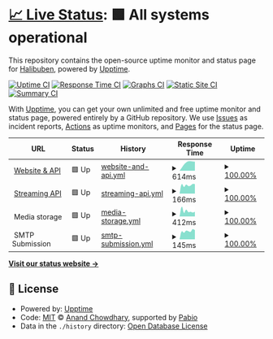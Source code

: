 # [📈 Live Status](https://status.tvoyaridna.com): <!--live status--> **🟩 All systems operational**

This repository contains the open-source uptime monitor and status page for [Halibuben](https://status.tvoyaridna.com), powered by [Upptime](https://github.com/upptime/upptime).

[![Uptime CI](https://github.com/Halibuben/status-page/workflows/Uptime%20CI/badge.svg)](https://github.com/Halibuben/status-page/actions?query=workflow%3A%22Uptime+CI%22)
[![Response Time CI](https://github.com/Halibuben/status-page/workflows/Response%20Time%20CI/badge.svg)](https://github.com/Halibuben/status-page/actions?query=workflow%3A%22Response+Time+CI%22)
[![Graphs CI](https://github.com/Halibuben/status-page/workflows/Graphs%20CI/badge.svg)](https://github.com/Halibuben/status-page/actions?query=workflow%3A%22Graphs+CI%22)
[![Static Site CI](https://github.com/Halibuben/status-page/workflows/Static%20Site%20CI/badge.svg)](https://github.com/Halibuben/status-page/actions?query=workflow%3A%22Static+Site+CI%22)
[![Summary CI](https://github.com/Halibuben/status-page/workflows/Summary%20CI/badge.svg)](https://github.com/Halibuben/status-page/actions?query=workflow%3A%22Summary+CI%22)

With [Upptime](https://upptime.js.org), you can get your own unlimited and free uptime monitor and status page, powered entirely by a GitHub repository. We use [Issues](https://github.com/Halibuben/status-page/issues) as incident reports, [Actions](https://github.com/Halibuben/status-page/actions) as uptime monitors, and [Pages](https://status.tvoyaridna.com) for the status page.

<!--start: status pages-->
<!-- This summary is generated by Upptime (https://github.com/upptime/upptime) -->
<!-- Do not edit this manually, your changes will be overwritten -->
<!-- prettier-ignore -->
| URL | Status | History | Response Time | Uptime |
| --- | ------ | ------- | ------------- | ------ |
| <img alt="" src="https://icons.duckduckgo.com/ip3/tvoyaridna.com.ico" height="13"> [Website & API](https://tvoyaridna.com/health) | 🟩 Up | [website-and-api.yml](https://github.com/Halibuben/status-page/commits/HEAD/history/website-and-api.yml) | <details><summary><img alt="Response time graph" src="./graphs/website-and-api/response-time-week.png" height="20"> 614ms</summary><br><a href="https://status.tvoyaridna.com/history/website-and-api"><img alt="Response time 614" src="https://img.shields.io/endpoint?url=https%3A%2F%2Fraw.githubusercontent.com%2FHalibuben%2Fstatus-page%2FHEAD%2Fapi%2Fwebsite-and-api%2Fresponse-time.json"></a><br><a href="https://status.tvoyaridna.com/history/website-and-api"><img alt="24-hour response time 614" src="https://img.shields.io/endpoint?url=https%3A%2F%2Fraw.githubusercontent.com%2FHalibuben%2Fstatus-page%2FHEAD%2Fapi%2Fwebsite-and-api%2Fresponse-time-day.json"></a><br><a href="https://status.tvoyaridna.com/history/website-and-api"><img alt="7-day response time 614" src="https://img.shields.io/endpoint?url=https%3A%2F%2Fraw.githubusercontent.com%2FHalibuben%2Fstatus-page%2FHEAD%2Fapi%2Fwebsite-and-api%2Fresponse-time-week.json"></a><br><a href="https://status.tvoyaridna.com/history/website-and-api"><img alt="30-day response time 614" src="https://img.shields.io/endpoint?url=https%3A%2F%2Fraw.githubusercontent.com%2FHalibuben%2Fstatus-page%2FHEAD%2Fapi%2Fwebsite-and-api%2Fresponse-time-month.json"></a><br><a href="https://status.tvoyaridna.com/history/website-and-api"><img alt="1-year response time 614" src="https://img.shields.io/endpoint?url=https%3A%2F%2Fraw.githubusercontent.com%2FHalibuben%2Fstatus-page%2FHEAD%2Fapi%2Fwebsite-and-api%2Fresponse-time-year.json"></a></details> | <details><summary><a href="https://status.tvoyaridna.com/history/website-and-api">100.00%</a></summary><a href="https://status.tvoyaridna.com/history/website-and-api"><img alt="All-time uptime 100.00%" src="https://img.shields.io/endpoint?url=https%3A%2F%2Fraw.githubusercontent.com%2FHalibuben%2Fstatus-page%2FHEAD%2Fapi%2Fwebsite-and-api%2Fuptime.json"></a><br><a href="https://status.tvoyaridna.com/history/website-and-api"><img alt="24-hour uptime 100.00%" src="https://img.shields.io/endpoint?url=https%3A%2F%2Fraw.githubusercontent.com%2FHalibuben%2Fstatus-page%2FHEAD%2Fapi%2Fwebsite-and-api%2Fuptime-day.json"></a><br><a href="https://status.tvoyaridna.com/history/website-and-api"><img alt="7-day uptime 100.00%" src="https://img.shields.io/endpoint?url=https%3A%2F%2Fraw.githubusercontent.com%2FHalibuben%2Fstatus-page%2FHEAD%2Fapi%2Fwebsite-and-api%2Fuptime-week.json"></a><br><a href="https://status.tvoyaridna.com/history/website-and-api"><img alt="30-day uptime 100.00%" src="https://img.shields.io/endpoint?url=https%3A%2F%2Fraw.githubusercontent.com%2FHalibuben%2Fstatus-page%2FHEAD%2Fapi%2Fwebsite-and-api%2Fuptime-month.json"></a><br><a href="https://status.tvoyaridna.com/history/website-and-api"><img alt="1-year uptime 100.00%" src="https://img.shields.io/endpoint?url=https%3A%2F%2Fraw.githubusercontent.com%2FHalibuben%2Fstatus-page%2FHEAD%2Fapi%2Fwebsite-and-api%2Fuptime-year.json"></a></details>
| <img alt="" src="https://icons.duckduckgo.com/ip3/tvoyaridna.com.ico" height="13"> [Streaming API](https://tvoyaridna.com/api/v1/streaming/health) | 🟩 Up | [streaming-api.yml](https://github.com/Halibuben/status-page/commits/HEAD/history/streaming-api.yml) | <details><summary><img alt="Response time graph" src="./graphs/streaming-api/response-time-week.png" height="20"> 166ms</summary><br><a href="https://status.tvoyaridna.com/history/streaming-api"><img alt="Response time 166" src="https://img.shields.io/endpoint?url=https%3A%2F%2Fraw.githubusercontent.com%2FHalibuben%2Fstatus-page%2FHEAD%2Fapi%2Fstreaming-api%2Fresponse-time.json"></a><br><a href="https://status.tvoyaridna.com/history/streaming-api"><img alt="24-hour response time 187" src="https://img.shields.io/endpoint?url=https%3A%2F%2Fraw.githubusercontent.com%2FHalibuben%2Fstatus-page%2FHEAD%2Fapi%2Fstreaming-api%2Fresponse-time-day.json"></a><br><a href="https://status.tvoyaridna.com/history/streaming-api"><img alt="7-day response time 166" src="https://img.shields.io/endpoint?url=https%3A%2F%2Fraw.githubusercontent.com%2FHalibuben%2Fstatus-page%2FHEAD%2Fapi%2Fstreaming-api%2Fresponse-time-week.json"></a><br><a href="https://status.tvoyaridna.com/history/streaming-api"><img alt="30-day response time 166" src="https://img.shields.io/endpoint?url=https%3A%2F%2Fraw.githubusercontent.com%2FHalibuben%2Fstatus-page%2FHEAD%2Fapi%2Fstreaming-api%2Fresponse-time-month.json"></a><br><a href="https://status.tvoyaridna.com/history/streaming-api"><img alt="1-year response time 166" src="https://img.shields.io/endpoint?url=https%3A%2F%2Fraw.githubusercontent.com%2FHalibuben%2Fstatus-page%2FHEAD%2Fapi%2Fstreaming-api%2Fresponse-time-year.json"></a></details> | <details><summary><a href="https://status.tvoyaridna.com/history/streaming-api">100.00%</a></summary><a href="https://status.tvoyaridna.com/history/streaming-api"><img alt="All-time uptime 100.00%" src="https://img.shields.io/endpoint?url=https%3A%2F%2Fraw.githubusercontent.com%2FHalibuben%2Fstatus-page%2FHEAD%2Fapi%2Fstreaming-api%2Fuptime.json"></a><br><a href="https://status.tvoyaridna.com/history/streaming-api"><img alt="24-hour uptime 100.00%" src="https://img.shields.io/endpoint?url=https%3A%2F%2Fraw.githubusercontent.com%2FHalibuben%2Fstatus-page%2FHEAD%2Fapi%2Fstreaming-api%2Fuptime-day.json"></a><br><a href="https://status.tvoyaridna.com/history/streaming-api"><img alt="7-day uptime 100.00%" src="https://img.shields.io/endpoint?url=https%3A%2F%2Fraw.githubusercontent.com%2FHalibuben%2Fstatus-page%2FHEAD%2Fapi%2Fstreaming-api%2Fuptime-week.json"></a><br><a href="https://status.tvoyaridna.com/history/streaming-api"><img alt="30-day uptime 100.00%" src="https://img.shields.io/endpoint?url=https%3A%2F%2Fraw.githubusercontent.com%2FHalibuben%2Fstatus-page%2FHEAD%2Fapi%2Fstreaming-api%2Fuptime-month.json"></a><br><a href="https://status.tvoyaridna.com/history/streaming-api"><img alt="1-year uptime 100.00%" src="https://img.shields.io/endpoint?url=https%3A%2F%2Fraw.githubusercontent.com%2FHalibuben%2Fstatus-page%2FHEAD%2Fapi%2Fstreaming-api%2Fuptime-year.json"></a></details>
| <img alt="" src="https://icons.duckduckgo.com/ip3/null.ico" height="13"> Media storage | 🟩 Up | [media-storage.yml](https://github.com/Halibuben/status-page/commits/HEAD/history/media-storage.yml) | <details><summary><img alt="Response time graph" src="./graphs/media-storage/response-time-week.png" height="20"> 412ms</summary><br><a href="https://status.tvoyaridna.com/history/media-storage"><img alt="Response time 412" src="https://img.shields.io/endpoint?url=https%3A%2F%2Fraw.githubusercontent.com%2FHalibuben%2Fstatus-page%2FHEAD%2Fapi%2Fmedia-storage%2Fresponse-time.json"></a><br><a href="https://status.tvoyaridna.com/history/media-storage"><img alt="24-hour response time 329" src="https://img.shields.io/endpoint?url=https%3A%2F%2Fraw.githubusercontent.com%2FHalibuben%2Fstatus-page%2FHEAD%2Fapi%2Fmedia-storage%2Fresponse-time-day.json"></a><br><a href="https://status.tvoyaridna.com/history/media-storage"><img alt="7-day response time 412" src="https://img.shields.io/endpoint?url=https%3A%2F%2Fraw.githubusercontent.com%2FHalibuben%2Fstatus-page%2FHEAD%2Fapi%2Fmedia-storage%2Fresponse-time-week.json"></a><br><a href="https://status.tvoyaridna.com/history/media-storage"><img alt="30-day response time 412" src="https://img.shields.io/endpoint?url=https%3A%2F%2Fraw.githubusercontent.com%2FHalibuben%2Fstatus-page%2FHEAD%2Fapi%2Fmedia-storage%2Fresponse-time-month.json"></a><br><a href="https://status.tvoyaridna.com/history/media-storage"><img alt="1-year response time 412" src="https://img.shields.io/endpoint?url=https%3A%2F%2Fraw.githubusercontent.com%2FHalibuben%2Fstatus-page%2FHEAD%2Fapi%2Fmedia-storage%2Fresponse-time-year.json"></a></details> | <details><summary><a href="https://status.tvoyaridna.com/history/media-storage">100.00%</a></summary><a href="https://status.tvoyaridna.com/history/media-storage"><img alt="All-time uptime 100.00%" src="https://img.shields.io/endpoint?url=https%3A%2F%2Fraw.githubusercontent.com%2FHalibuben%2Fstatus-page%2FHEAD%2Fapi%2Fmedia-storage%2Fuptime.json"></a><br><a href="https://status.tvoyaridna.com/history/media-storage"><img alt="24-hour uptime 100.00%" src="https://img.shields.io/endpoint?url=https%3A%2F%2Fraw.githubusercontent.com%2FHalibuben%2Fstatus-page%2FHEAD%2Fapi%2Fmedia-storage%2Fuptime-day.json"></a><br><a href="https://status.tvoyaridna.com/history/media-storage"><img alt="7-day uptime 100.00%" src="https://img.shields.io/endpoint?url=https%3A%2F%2Fraw.githubusercontent.com%2FHalibuben%2Fstatus-page%2FHEAD%2Fapi%2Fmedia-storage%2Fuptime-week.json"></a><br><a href="https://status.tvoyaridna.com/history/media-storage"><img alt="30-day uptime 100.00%" src="https://img.shields.io/endpoint?url=https%3A%2F%2Fraw.githubusercontent.com%2FHalibuben%2Fstatus-page%2FHEAD%2Fapi%2Fmedia-storage%2Fuptime-month.json"></a><br><a href="https://status.tvoyaridna.com/history/media-storage"><img alt="1-year uptime 100.00%" src="https://img.shields.io/endpoint?url=https%3A%2F%2Fraw.githubusercontent.com%2FHalibuben%2Fstatus-page%2FHEAD%2Fapi%2Fmedia-storage%2Fuptime-year.json"></a></details>
| <img alt="" src="https://icons.duckduckgo.com/ip3/null.ico" height="13"> SMTP Submission | 🟩 Up | [smtp-submission.yml](https://github.com/Halibuben/status-page/commits/HEAD/history/smtp-submission.yml) | <details><summary><img alt="Response time graph" src="./graphs/smtp-submission/response-time-week.png" height="20"> 145ms</summary><br><a href="https://status.tvoyaridna.com/history/smtp-submission"><img alt="Response time 145" src="https://img.shields.io/endpoint?url=https%3A%2F%2Fraw.githubusercontent.com%2FHalibuben%2Fstatus-page%2FHEAD%2Fapi%2Fsmtp-submission%2Fresponse-time.json"></a><br><a href="https://status.tvoyaridna.com/history/smtp-submission"><img alt="24-hour response time 171" src="https://img.shields.io/endpoint?url=https%3A%2F%2Fraw.githubusercontent.com%2FHalibuben%2Fstatus-page%2FHEAD%2Fapi%2Fsmtp-submission%2Fresponse-time-day.json"></a><br><a href="https://status.tvoyaridna.com/history/smtp-submission"><img alt="7-day response time 145" src="https://img.shields.io/endpoint?url=https%3A%2F%2Fraw.githubusercontent.com%2FHalibuben%2Fstatus-page%2FHEAD%2Fapi%2Fsmtp-submission%2Fresponse-time-week.json"></a><br><a href="https://status.tvoyaridna.com/history/smtp-submission"><img alt="30-day response time 145" src="https://img.shields.io/endpoint?url=https%3A%2F%2Fraw.githubusercontent.com%2FHalibuben%2Fstatus-page%2FHEAD%2Fapi%2Fsmtp-submission%2Fresponse-time-month.json"></a><br><a href="https://status.tvoyaridna.com/history/smtp-submission"><img alt="1-year response time 145" src="https://img.shields.io/endpoint?url=https%3A%2F%2Fraw.githubusercontent.com%2FHalibuben%2Fstatus-page%2FHEAD%2Fapi%2Fsmtp-submission%2Fresponse-time-year.json"></a></details> | <details><summary><a href="https://status.tvoyaridna.com/history/smtp-submission">100.00%</a></summary><a href="https://status.tvoyaridna.com/history/smtp-submission"><img alt="All-time uptime 100.00%" src="https://img.shields.io/endpoint?url=https%3A%2F%2Fraw.githubusercontent.com%2FHalibuben%2Fstatus-page%2FHEAD%2Fapi%2Fsmtp-submission%2Fuptime.json"></a><br><a href="https://status.tvoyaridna.com/history/smtp-submission"><img alt="24-hour uptime 100.00%" src="https://img.shields.io/endpoint?url=https%3A%2F%2Fraw.githubusercontent.com%2FHalibuben%2Fstatus-page%2FHEAD%2Fapi%2Fsmtp-submission%2Fuptime-day.json"></a><br><a href="https://status.tvoyaridna.com/history/smtp-submission"><img alt="7-day uptime 100.00%" src="https://img.shields.io/endpoint?url=https%3A%2F%2Fraw.githubusercontent.com%2FHalibuben%2Fstatus-page%2FHEAD%2Fapi%2Fsmtp-submission%2Fuptime-week.json"></a><br><a href="https://status.tvoyaridna.com/history/smtp-submission"><img alt="30-day uptime 100.00%" src="https://img.shields.io/endpoint?url=https%3A%2F%2Fraw.githubusercontent.com%2FHalibuben%2Fstatus-page%2FHEAD%2Fapi%2Fsmtp-submission%2Fuptime-month.json"></a><br><a href="https://status.tvoyaridna.com/history/smtp-submission"><img alt="1-year uptime 100.00%" src="https://img.shields.io/endpoint?url=https%3A%2F%2Fraw.githubusercontent.com%2FHalibuben%2Fstatus-page%2FHEAD%2Fapi%2Fsmtp-submission%2Fuptime-year.json"></a></details>

<!--end: status pages-->

[**Visit our status website →**](https://status.tvoyaridna.com)

## 📄 License

- Powered by: [Upptime](https://github.com/upptime/upptime)
- Code: [MIT](./LICENSE) © [Anand Chowdhary](https://anandchowdhary.com), supported by [Pabio](https://pabio.com)
- Data in the `./history` directory: [Open Database License](https://opendatacommons.org/licenses/odbl/1-0/)
